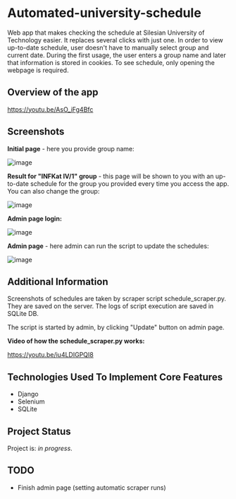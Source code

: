 # Automated-university-schedule
Web app that makes checking the schedule at Silesian University of Technology easier. It replaces several clicks with just one. In order to view up-to-date schedule, user doesn't have to manually select group and current date. During the first usage, the user enters a group name and later that information is stored in cookies. To see schedule, only opening the webpage is required.

## Overview of the app

https://youtu.be/AsO_iFg4Bfc

## Screenshots
**Initial page** - here you provide group name:

![image](https://github.com/kosmolub01/Automated-university-schedule/assets/72302279/d813425d-69bb-4415-80e0-5ccdfd240b6f)

**Result for "INFKat IV/1" group** - this page will be shown to you with an up-to-date schedule for the group you provided every time you access the app. You can also change the group:

![image](https://github.com/kosmolub01/Automated-university-schedule/assets/72302279/3175848f-b2de-4889-a7c0-b1883b6c9589)

**Admin page login:**

![image](https://github.com/kosmolub01/Automated-university-schedule/assets/72302279/5dbfb0bd-d77b-4f2d-9aa5-6ab63c41a54d)

**Admin page** - here admin can run the script to update the schedules:

![image](https://github.com/kosmolub01/Automated-university-schedule/assets/72302279/fc1147e9-a415-488b-9187-f3195d31d174)

## Additional Information
Screenshots of schedules are taken by scraper script schedule_scraper.py. They are saved on the server. The logs of script execution are saved in SQLite DB.

The script is started by admin, by clicking "Update" button on admin page.

**Video of how the schedule_scraper.py works:**

https://youtu.be/iu4LDIGPQI8

## Technologies Used To Implement Core Features
- Django
- Selenium
- SQLite

## Project Status
Project is: _in progress_.

## TODO
- Finish admin page (setting automatic scraper runs)
